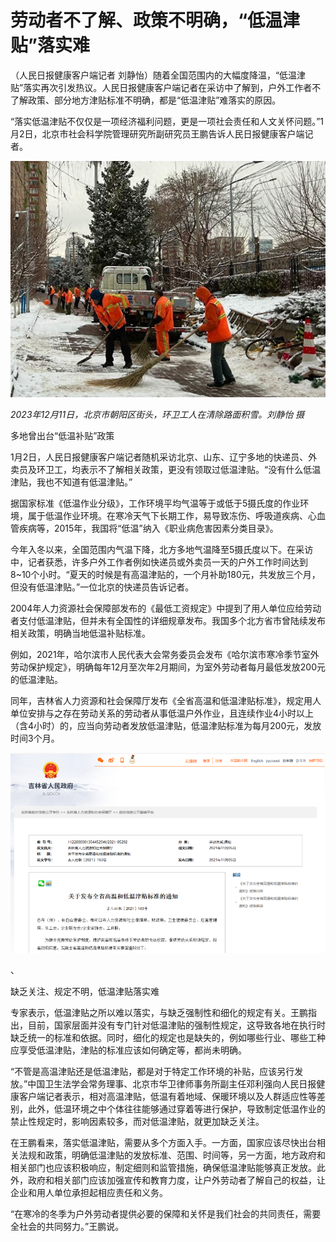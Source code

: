# 劳动者不了解、政策不明确，“低温津贴”落实难

（人民日报健康客户端记者
刘静怡）随着全国范围内的大幅度降温，“低温津贴”落实再次引发热议。人民日报健康客户端记者在采访中了解到，户外工作者不了解政策、部分地方津贴标准不明确，都是“低温津贴”难落实的原因。

“落实低温津贴不仅仅是一项经济福利问题，更是一项社会责任和人文关怀问题。”1月2日，北京市社会科学院管理研究所副研究员王鹏告诉人民日报健康客户端记者。

![359a26729ba206e068f7b19d64be6449.jpg](https://raw.githubusercontent.com/qqhsx/qqnews_image/main/2024/01/03/劳动者不了解、政策不明确，“低温津贴”落实难/359a26729ba206e068f7b19d64be6449.jpg)

_2023年12月11日，北京市朝阳区街头，环卫工人在清除路面积雪。刘静怡 摄_

多地曾出台“低温补贴”政策

1月2日，人民日报健康客户端记者随机采访北京、山东、辽宁多地的快递员、外卖员及环卫工，均表示不了解相关政策，更没有领取过低温津贴。“没有什么低温津贴，我也不知道有低温津贴。”

据国家标准《低温作业分级》，工作环境平均气温等于或低于5摄氏度的作业环境，属于低温作业环境。在寒冷天气下长期工作，易导致冻伤、呼吸道疾病、心血管疾病等，2015年，我国将“低温”纳入《职业病危害因素分类目录》。

今年入冬以来，全国范围内气温下降，北方多地气温降至5摄氏度以下。在采访中，记者获悉，许多户外工作者例如快递员或外卖员一天的户外工作时间达到8~10个小时。“夏天的时候是有高温津贴的，一个月补助180元，共发放三个月，但没有低温津贴。”一位北京的快递员告诉记者。

2004年人力资源社会保障部发布的《最低工资规定》中提到了用人单位应给劳动者支付低温津贴，但并未有全国性的详细规章发布。我国多个北方省市曾陆续发布相关政策，明确当地低温补贴标准。

例如，2021年，哈尔滨市人民代表大会常务委员会发布《哈尔滨市寒冷季节室外劳动保护规定》，明确每年12月至次年2月期间，为室外劳动者每月最低发放200元的低温津贴。

同年，吉林省人力资源和社会保障厅发布《全省高温和低温津贴标准》，规定用人单位安排与之存在劳动关系的劳动者从事低温户外作业，且连续作业4小时以上（含4小时）的，应当向劳动者发放低温津贴，低温津贴标准为每月200元，发放时间3个月。

![43aaf1b7db70bd1b90858a6a607940a0.jpg](https://raw.githubusercontent.com/qqhsx/qqnews_image/main/2024/01/03/劳动者不了解、政策不明确，“低温津贴”落实难/43aaf1b7db70bd1b90858a6a607940a0.jpg)

、

缺乏关注、规定不明，低温津贴落实难

专家表示，低温津贴之所以难以落实，与缺乏强制性和细化的规定有关。王鹏指出，目前，国家层面并没有专门针对低温津贴的强制性规定，这导致各地在执行时缺乏统一的标准和依据。同时，细化的规定也是缺失的，例如哪些行业、哪些工种应享受低温津贴，津贴的标准应该如何确定等，都尚未明确。

“不管是高温津贴还是低温津贴，都是对于特定工作环境的补贴，应该另行发放。”中国卫生法学会常务理事、北京市华卫律师事务所副主任邓利强向人民日报健康客户端记者表示，相对高温津贴，低温有着地域、保暖环境以及人群适应性等差别，此外，低温环境之中个体往往能够通过穿着等进行保护，导致制定低温作业的禁止性规定时，影响因素较多，而对低温津贴，就更加缺乏关注。

在王鹏看来，落实低温津贴，需要从多个方面入手。一方面，国家应该尽快出台相关法规和政策，明确低温津贴的发放标准、范围、时间等，另一方面，地方政府和相关部门也应该积极响应，制定细则和监管措施，确保低温津贴能够真正发放。此外，政府和相关部门应该加强宣传和教育力度，让户外劳动者了解自己的权益，让企业和用人单位承担起相应责任和义务。

“在寒冷的冬季为户外劳动者提供必要的保障和关怀是我们社会的共同责任，需要全社会的共同努力。”王鹏说。

